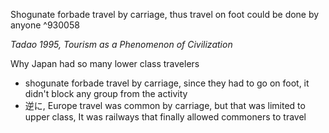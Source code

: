 Shogunate forbade travel by carriage, thus travel on foot could be done by anyone ^930058



*Tadao 1995, Tourism as a Phenomenon of Civilization*

Why Japan had so many lower class travelers

- shogunate forbade travel by carriage, since they had to go on foot, it didn't block any group from the activity
- 逆に, Europe travel was common by carriage, but that was limited to upper class, It was railways that finally allowed commoners to travel